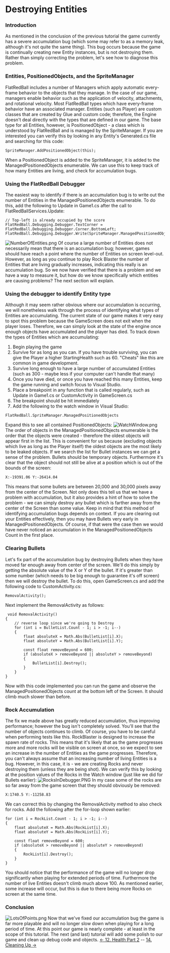 # Destroying Entities

### Introduction

As mentioned in the conclusion of the previous tutorial the game currently has a severe accumulation bug (which some may refer to as a memory leak, although it's not quite the same thing). This bug occurs because the game is continually creating new Entity instances, but is not destroying them. Rather than simply correcting the problem, let's see how to diagnose this problem.

### Entities, PositionedObjects, and the SpriteManager

FlatRedBall includes a number of Managers which apply automatic every-frame behavior to the objects that they manage. In the case of our game, managers enable behavior such as the application of velocity, attachments, and rotational velocity. Most FlatRedBall types which have every-frame behavior have an associated manager. Entities (such as Player) are custom classes that are created by Glue and custom code; therefore, the Engine doesn't deal directly with the types that are defined in our game. The base type for all Entities, however, is PositionedObject - a class which is understood by FlatRedBall and is managed by the SpriteManager. If you are interested you can verify this by looking in any Entity's Generated.cs file and searching for this code:

```
SpriteManager.AddPositionedObject(this);
```

When a PositionedObject is added to the SpriteManager, it is added to the ManagedPositionedObjects enumerable. We can use this to keep track of how many Entities are living, and check for accumulation bugs.

### Using the FlatRedBall Debugger

The easiest way to identify if there is an accumulation bug is to write out the number of Entities in the ManagedPositionedObjects enumerable. To do this, add the following to Update in Game1.cs after the call to FlatRedBallServices.Update:

```
// Top-left is already occupied by the score
FlatRedBall.Debugging.Debugger.TextCorner = FlatRedBall.Debugging.Debugger.Corner.BottomLeft;
FlatRedBall.Debugging.Debugger.Write(SpriteManager.ManagedPositionedObjects.Count);
```

![NumberOfEntities.png](../../.gitbook/assets/migrated\_media-NumberOfEntities.png) Of course a large number of Entities does not necessarily mean that there is an accumulation bug; however, games should have reach a point where the number of Entities on screen level-out. However, as long as you continue to play Rock Blaster the number of Entities that are living gradually increases, indicating this really is an accumulation bug. So we now have verified that there is a problem and we have a way to measure it, but how do we know specifically which entities are causing problems? The next section will explain.

### Using the debugger to identify Entity type

Although it may seem rather obvious where our accumulation is occurring, we will nonetheless walk through the process of identifying what types of Entities are accumulating. The current state of our game makes it very easy to spot this problem because the GameScreen does not exit when the player loses. Therefore, we can simply look at the state of the engine once enough objects have accumulated and the player has died. To track down the types of Entities which are accumulating:

1. Begin playing the game
2. Survive for as long as you can. If you have trouble surviving, you can give the Player a higher StartingHealth such as 60. "Cheats" like this are common in game development.
3. Survive long enough to have a large number of accumulated Entities (such as 300 - maybe less if your computer can't handle that many)
4. Once you have died, or once you have reached this many Entities, keep the game running and switch focus to Visual Studio.
5. Place a breakpoint in any function that is called regularly, such as Update in Game1.cs or CustomActivity in GameScreen.cs
6. The breakpoint should be hit immediately
7. Add the following to the watch window in Visual Studio:

```
FlatRedBall.SpriteManager.ManagedPositionedObjects
```

Expand this to see all contained PositionedObjects: ![WatchWindow.png](../../.gitbook/assets/migrated\_media-WatchWindow.png) The order of objects in the ManagedPositionedObjects enumerable is the order that the objects were created - therefore the oldest objects will appear first in the list. This is convenient for us because (excluding objects which live as long as the Player itself) the oldest objects are the most likely to be leaked objects. If we search the list for Bullet instances we can get a sense of the problem. Bullets should be temporary objects. Furthermore it's clear that the object should not still be alive at a position which is out of the bounds of the screen:

```
X:-19391.06 Y:-26414.04
```

This means that some bullets are between 20,000 and 30,000 pixels away from the center of the Screen. Not only does this tell us that we have a problem with accumulation, but it also provides a hint of how to solve the problem - we can simply destroy any bullet which is farther away from the center of the Screen than some value. Keep in mind that this method of identifying accumulation bugs depends on context. If you are clearing out your Entities effectively, then you may have Bullets very early in ManagedPositionedObjects. Of course, if that were the case then we would have never noticed an accumulation in the ManagedPositionedObjects Count in the first place.

### Clearing Bullets

Let's fix part of the accumulation bug by destroying Bullets when they have moved far enough away from center of the screen. We'll do this simply by getting the absolute value of the X or Y of the bullet. If it's greater than some number (which needs to be big enough to guarantee it's off screen) then we will destroy the bullet. To do this, open GameScreen.cs and add the following code to CustomActivity.cs:

```
RemovalActivity();
```

Next implement the RemovalActivity as follows:

```
 void RemovalActivity()
{
    // reverse loop since we're going to Destroy
    for (int i = BulletList.Count - 1; i > -1; i--)
    {
        float absoluteX = Math.Abs(BulletList[i].X);
        float absoluteY = Math.Abs(BulletList[i].Y);

        const float removeBeyond = 600;
        if (absoluteX > removeBeyond || absoluteY > removeBeyond)
        {
            BulletList[i].Destroy();
        }
    }
}
```

Now with this code implemented you can run the game and observe the ManagedPositionedObjects count at the bottom left of the Screen. It should climb much slower than before.

### Rock Accumulation

The fix we made above has greatly reduced accumulation, thus improving performance; however the bug isn't completely solved. You'll see that the number of objects continues to climb. Of course, you have to be careful when performing tests like this. RockBlaster is designed to increase the spawn rate of rocks. This means that it's likely that as the game progresses more and more rocks will be visible on screen at once, so we expect to see an increase in the number of Entities as the game progresses. Therefore, you can't always assume that an increasing number of living Entities is a bug. However, in this case, it is - we are creating Rocks and never destroying them (unless they are being shot). We can verify this by looking at the position values of the Rocks in the Watch window (just like we did for Bullets earlier): ![RocksInDebugger.PNG](../../.gitbook/assets/migrated\_media-RocksInDebugger.PNG) In my case some of the rocks are so far away from the game screen that they should obviously be removed:

```
X:1740.5 Y:-11258.83
```

We can correct this by changing the RemovalActivity method to also check for rocks. Add the following after the for-loop shown earlier:

```
for (int i = RockList.Count - 1; i > -1; i--)
{
    float absoluteX = Math.Abs(RockList[i].X);
    float absoluteY = Math.Abs(RockList[i].Y);

    const float removeBeyond = 600;
    if (absoluteX > removeBeyond || absoluteY > removeBeyond)
    {
        RockList[i].Destroy();
    }
}
```

You should notice that the performance of the game will no longer drop significantly when playing for extended periods of time. Furthermore the number of live Entities doesn't climb much above 100. As mentioned earlier, some increase will occur, but this is due to there being more Rocks on screen at the same time.

### Conclusion

![LotsOfPoints.png](../../.gitbook/assets/migrated\_media-LotsOfPoints.png) Now that we've fixed our accumulation bug the game is far more playable and will no longer slow down when playing for a long period of time. At this point our game is nearly complete - at least in the scope of this tutorial. The next (and last) tutorial will add some polish to our game and clean up debug code and objects. [<- 12. Health Part 2](tutorials-health-part-2.md) -- [14. Cleaning Up ->](tutorials-cleaning-up.md)
